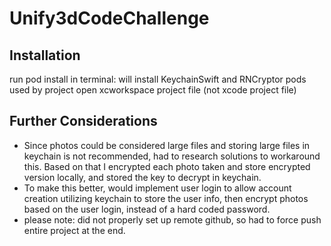 # Unify3dCodeChallenge

## Installation
run pod install in terminal: will install KeychainSwift and RNCryptor pods used
by project
open xcworkspace project file (not xcode project file)

## Further Considerations
* Since photos could be considered large files and storing large files in keychain
  is not recommended, had to research solutions to workaround this. Based on that
  I encrypted each photo taken and store encrypted version locally, and stored the
  key to decrypt in keychain.
* To make this better, would implement user login to allow account creation utilizing
  keychain to store the user info, then encrypt photos based on the user login,
  instead of a hard coded password.
* please note: did not properly set up remote github, so had to force push entire project
  at the end.
